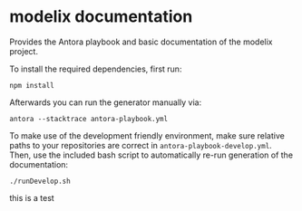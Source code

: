 # modelix documentation

Provides the Antora playbook and basic documentation of the modelix project.

To install the required dependencies, first run:

```
npm install
```

Afterwards you can run the generator manually via:

```
antora --stacktrace antora-playbook.yml
```

To make use of the development friendly environment, make sure relative paths to your repositories are correct in `antora-playbook-develop.yml`.
Then, use the included bash script to automatically re-run generation of the documentation:

```
./runDevelop.sh
```

this is a test
